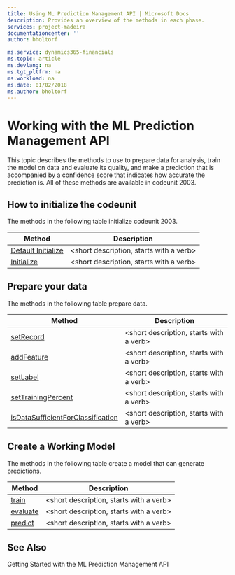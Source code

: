 ```yaml
---
title: Using ML Prediction Management API | Microsoft Docs
description: Provides an overview of the methods in each phase.
services: project-madeira
documentationcenter: ''
author: bholtorf

ms.service: dynamics365-financials
ms.topic: article
ms.devlang: na
ms.tgt_pltfrm: na
ms.workload: na
ms.date: 01/02/2018
ms.author: bholtorf
---
```


# Working with the ML Prediction Management API
This topic describes the methods to use to prepare data for analysis, train the model on data and evaluate its quality, and make a prediction that is accompanied by a confidence score that indicates how accurate the prediction is. All of these methods are available in codeunit 2003.

## How to initialize the codeunit
The methods in the following table initialize codeunit 2003.

|Method|Description|
|---|---|
|[Default Initialize](default-initialize.md)|<short description, starts with a verb>|
|[Initialize](initialize.md)|<short description, starts with a verb>|

## Prepare your data
The methods in the following table prepare data.

|Method|Description|
|---|---|
|[setRecord](set-record.md)|<short description, starts with a verb>|
|[addFeature](add-feature.md)|<short description, starts with a verb>|
|[setLabel](set-label.md)|<short description, starts with a verb>|
|[setTrainingPercent](set-training-percent.md)|<short description, starts with a verb>|
|[isDataSufficientForClassification](is-data-sufficient-for-classification.md)|<short description, starts with a verb>|

## Create a Working Model 
The methods in the following table create a model that can generate predictions.

|Method|Description|
|---|---|
|[train](train.md)|<short description, starts with a verb>|
|[evaluate](evaluate.md)|<short description, starts with a verb>|
|[predict](predict.md)|<short description, starts with a verb>|

## See Also
Getting Started with the ML Prediction Management API